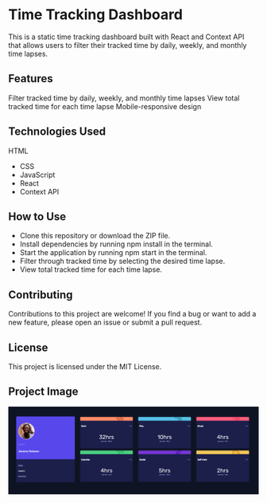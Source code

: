 # Time Tracking Dashboard

This is a static time tracking dashboard built with React and Context API that allows users to filter their tracked time by daily, weekly, and monthly time lapses.

## Features

Filter tracked time by daily, weekly, and monthly time lapses
View total tracked time for each time lapse
Mobile-responsive design

## Technologies Used

HTML
- CSS
- JavaScript
- React
- Context API

## How to Use
- Clone this repository or download the ZIP file.
- Install dependencies by running npm install in the terminal.
- Start the application by running npm start in the terminal.
- Filter through tracked time by selecting the desired time lapse.
- View total tracked time for each time lapse.

## Contributing
Contributions to this project are welcome! If you find a bug or want to add a new feature, please open an issue or submit a pull request.

## License
This project is licensed under the MIT License.


## Project Image
![](./public/Assets/design/Captura%20de%20tela%202023-03-16%20191240.png#vitrinedev)
